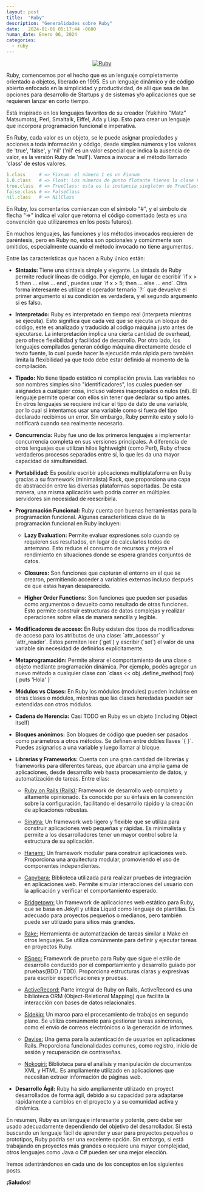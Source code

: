 ```yaml
---
layout: post
title:  "Ruby"
description: "Generalidades sobre Ruby"
date:   2024-01-06 05:17:44 -0600
human_date: Enero 06, 2024
categories:
  - ruby
---
```


<p align="center">
  <a href="https://ruby-lang.org/es/">
    <img src="https://www.ruby-lang.org/images/header-ruby-logo.png"
    alt="Ruby" />
  </a>
</p>

Ruby, comencemos por el hecho que es un lenguaje completamente orientado a objetos, liberado en 1995. Es un lenguaje dinámico y de código abierto enfocado en la simplicidad y productividad, de allí que sea de las opciones para desarrollo de Startups y de sistemas y/o aplicaciones que se requieren lanzar en corto tiempo.

Está inspirado en los lenguajes favoritos de su creador (Yukihiro "Matz" Matsumoto), Perl, Smaltalk, Eiffel, Ada y Lisp. Esto para crear un lenguaje que incorpora programación funcional e imperativa.

En Ruby, cada valor es un objeto, se le puede asignar propiedades y acciones a toda información y código, desde simples números y los valores de 'true', 'false', y 'nil' ('nil' es un valor especial que indica la ausencia de valor, es la versión Ruby de 'null'). Vamos a invocar a el método llamado 'class' de estos valores.

```ruby
1.class     # => Fixnum: el número 1 es un Fixnum
1.0.class   # => Float: Los números de punto flotante tienen la clase Float
true.class  # => TrueClass: esta es la instancia singleton de TrueClass
false.class # => FalseClass
nil.class   # => NilClass
```

En Ruby, los comentarios comienzan con el símbolo "#", y el símbolo de flecha "=>" indica el valor que retorna el código comentado (esta es una convención que utilizaremos en los posts futuros).

En muchos lenguajes, las funciones y los métodos invocados requieren de paréntesis, pero en Ruby no, estos son opcionales y comúnmente son omitidos, especialmente cuando el método invocado no tiene argumentos.

Entre las características que hacen a Ruby único están:
<ul>
  <li>
    <p>
      <strong class="dark:text-white">Sintaxis: </strong>Tiene una sintaxis simple y elegante. La sintaxis de Ruby permite reducir líneas de código. Por ejemplo, en lugar de escribir `if x > 5 then ...
      else ... end`, puedes usar `if x > 5; then ... else ... end`. Otra forma interesante es utilizar el operador ternario `?:` que devuelve el primer argumento si su condición es verdadera, y el segundo argumento si es falso.
    </p>
  </li>
  <li>
    <p>
      <strong class="dark:text-white">Interpretado:</strong> Ruby es interpretado en tiempo real (interpreta mientras se ejecuta). Esto significa que cada vez que se ejecuta un bloque de código, este es analizado y traducido al código máquina justo antes de ejecutarse. La interpretación implica una cierta cantidad de overhead, pero ofrece flexibilidad y facilidad de desarrollo. Por otro lado, los lenguajes compilados generan código máquina directamente desde el texto fuente, lo cual puede hacer la ejecución más rápida pero también limita la flexibilidad ya que todo debe estar definido al momento de la compilación.
    </p>
  </li>
  <li>
    <p>
      <strong class="dark:text-white">Tipado:</strong> No tiene tipado estático ni compilación previa. Las variables no son nombres simples
      sino "identificadores", los cuales pueden ser asignados a cualquier cosa, incluso valores inapropiados o nulos (nil). El lenguaje permite operar con ellos sin tener que declarar su tipo antes. En otros lenguajes se requiere indicar el tipo de dato de una variable, por lo
      cual si intentamos usar una variable como si fuera del tipo declarado recibimos un error. Sin embargo, Ruby permite esto y solo lo notificará cuando sea realmente necesario.
    </p>
  </li>
  <li>
    <p>
      <strong class="dark:text-white">Concurrencia:</strong> Ruby fue uno de los primeros lenguajes a implementar concurrencia completa en sus versiones principales. A diferencia de otros lenguajes que utilizan hilos lightweight (como Perl), Ruby ofrece verdaderos procesos separados entre sí, lo que les da una mayor capacidad de simultaneidad.
    </p>
  </li>
  <li>
    <p>
      <strong class="dark:text-white">Portabilidad:</strong> Es posible escribir aplicaciones multiplataforma en Ruby gracias a su framework (minimalista) Rack, que proporciona una capa de abstracción entre las diversas plataformas soportadas. De esta manera, una misma aplicación web podría correr en múltiples servidores sin necesidad de reescribirla.
    </p>
  </li>
  <li>
    <p>
      <strong class="dark:text-white">Programación Funcional:</strong> Ruby cuenta con buenas herramientas para la programación funcional. Algunas características clave de la programación funcional en Ruby incluyen:
    </p>
    <ul>
      <li>
        <p>
          <strong class="dark:text-white">Lazy Evaluation:</strong> Permite evaluar expresiones solo cuando se requieren sus resultados, en lugar de calcularlos todos de antemano. Esto reduce el consumo de recursos y mejora el rendimiento en situaciones donde se espera grandes conjuntos de datos.
        </p>
      </li>
      <li>
        <p>
          <strong class="dark:text-white">Closures:</strong> Son funciones que capturan el entorno en el que se crearon, permitiendo acceder a variables externas incluso después de que estas hayan desaparecido.
        </p>
      </li>
      <li>
        <p>
          <strong class="dark:text-white">Higher Order Functions:</strong> Son funciones que pueden ser pasadas como argumentos o devuelto como resultado de otras funciones. Esto permite construir estructuras de datos complejas y realizar operaciones sobre ellas de manera sencilla y legible.
        </p>
      </li>
    </ul>
  </li>
  <li>
    <p>
      <strong class="dark:text-white">Modificadores de acceso:</strong> En Ruby existen dos tipos de modificadores de acceso para los atributos de una clase: `attr_accessor` y `attr_reader`. Estos permiten leer (`get`) y escribir (`set`) el valor de una variable sin necesidad de definirlos explícitamente.
    </p>
  </li>
  <li>
    <p>
      <strong class="dark:text-white">Metaprogramación:</strong> Permite alterar el comportamiento de una clase o objeto mediante programación dinámica. Por ejemplo, podés agregar un nuevo método a cualquier clase con `class << obj .define_method(:foo) { puts 'Hola' }`
    </p>
  </li>
  <li>
    <p>
      <strong class="dark:text-white">Módulos vs Clases:</strong> En Ruby los módulos (modules) pueden incluirse en otras clases o módulos, mientras que las clases heredadas pueden ser extendidas con otros módulos.
    </p>
  </li>
  <li>
    <p>
      <strong class="dark:text-white">Cadena de Herencia:</strong> Casi TODO en Ruby es un objeto (including Object itself)
    </p>
  </li>
  <li>
    <p>
      <strong class="dark:text-white">Bloques anónimos:</strong> Son bloques de código que pueden ser pasados como parámetros a otros métodos. Se definen entre dobles llaves `{ }`. Puedes asignarlos a una variable y luego llamar al bloque.
    </p>
  </li>
  <li>
    <p>
      <strong class="dark:text-white">Librerías y Frameworks:</strong> Cuenta con una gran cantidad de librerías y frameworks para diferentes tareas, que abarcan una amplia gama de aplicaciones, desde desarrollo web hasta procesamiento de datos, y automatización de tareas.
      Entre ellas:
    </p>
      <ul>
        <li>
          <p>
            <a href="https://rubyonrails.org/" class="dark:text-white">Ruby on Rails (Rails):</a> Framework de desarrollo web completo y altamente opinionado. Es conocido por su énfasis en la convención sobre la configuración, facilitando el desarrollo rápido y la creación de aplicaciones robustas.
          </p>
        </li>
        <li>
          <p>
            <a href="https://sinatrarb.com/" class="dark:text-white">Sinatra:</a> Un framework web ligero y flexible que se utiliza para construir aplicaciones web pequeñas y rápidas. Es minimalista y permite a los desarrolladores tener un mayor control sobre la estructura de su aplicación.
          </p>
        </li>
        <li>
          <p>
            <a href="https://hanamirb.org/" class="dark:text-white">Hanami:</a> Un framework modular para construir aplicaciones web. Proporciona una arquitectura modular, promoviendo el uso de componentes independientes.
          </p>
        </li>
        <li>
          <p>
            <a href="https://github.com/teamcapybara/capybara" class="dark:text-white">Capybara:</a> Biblioteca utilizada para realizar pruebas de integración en aplicaciones web. Permite simular interacciones del usuario con la aplicación y verificar el comportamiento esperado.
          </p>
        </li>
        <li>
          <p>
            <a href="https://www.bridgetownrb.com" class="dark:text-white">Bridgetown:</a> 
            Un framework de aplicaciones web estático para Ruby, que se basa en Jekyll y utiliza Liquid como lenguaje de plantillas. Es adecuado para proyectos pequeños o medianos, pero también puede ser utilizado para sitios más grandes.
          </p>
        </li>
        <li>
          <p>
            <a href="https://github.com/ruby/rake" class="dark:text-white">Rake:</a> Herramienta de automatización de tareas similar a Make en otros lenguajes. Se utiliza comúnmente para definir y ejecutar tareas en proyectos Ruby.
          </p>
        </li>
        <li>
          <p>
            <a href="https://rspec.info/" class="dark:text-white">RSpec:</a> Framework de prueba para Ruby que sigue el estilo de desarrollo conducido por el comportamiento y desarrollo guiado por pruebas(BDD / TDD). Proporciona estructuras claras y expresivas para escribir especificaciones y pruebas.
          </p>
        </li>
        <li>
          <p>
            <a href="https://github.com/rails/rails/tree/main/activerecord" class="dark:text-white">ActiveRecord:</a> Parte integral de Ruby on Rails, ActiveRecord es una biblioteca ORM (Object-Relational Mapping) que facilita la interacción con bases de datos relacionales.
          </p>
        </li>
        <li>
          <p>
            <a href="https://sidekiq.org/" class="dark:text-white">Sidekiq:</a> Un marco para el procesamiento de trabajos en segundo plano. Se utiliza comúnmente para gestionar tareas asíncronas, como el envío de correos electrónicos o la generación de informes.
          </p>
        </li>
        <li>
          <p>
            <a href="https://github.com/heartcombo/devise" class="dark:text-white">Devise:</a> Una gema para la autenticación de usuarios en aplicaciones Rails. Proporciona funcionalidades comunes, como registro, inicio de sesión y recuperación de contraseñas.
          </p>
        </li>
        <li>
          <p>
            <a href="https://nokogiri.org/index.html" class="dark:text-white">Nokogiri:</a> Biblioteca para el análisis y manipulación de documentos XML y HTML. Es ampliamente utilizado en aplicaciones que necesitan extraer información de páginas web.
          </p>
        </li>
      </ul>
  </li>
  <li>
    <p>
      <strong class="dark:text-white">Desarrollo Ágil:</strong> Ruby ha sido ampliamente utilizado en proyect desarrollados de forma ágil, debido a su capacidad para adaptarse rápidamente a cambios en el proyecto y a su comunidad activa y dinámica.
    </p>
  </li>
</ul>

En resumen, Ruby es un lenguaje interesante y potente, pero debe ser usado adecuadamente dependiendo del objetivo del desarrollador. Si está buscando un lenguaje fácil de aprender y usar para proyectos pequeños o prototipos, Ruby podría ser una excelente opción. Sin embargo, si está trabajando en proyectos más grandes o requiere una mayor complejidad, otros lenguajes como Java o C# pueden ser una mejor elección.

Iremos adentrándonos en cada uno de los conceptos en los siguientes posts.

<strong class="dark:text-white">¡Saludos!</strong>
